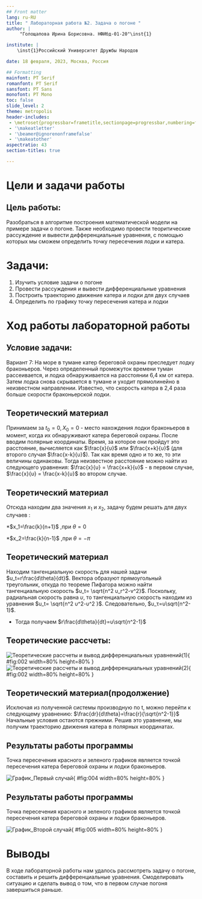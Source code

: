 ```yaml
---
## Front matter
lang: ru-RU
title: " Лабораторная работа №2. Задача о погоне "
author: |
	 "Голощапова Ирина Борисовна. НФИбд-01-20"\inst{1}

institute: |
	\inst{1}Российский Университет Дружбы Народов

date: 18 февраля, 2023, Москва, Россия

## Formatting
mainfont: PT Serif
romanfont: PT Serif
sansfont: PT Sans
monofont: PT Mono
toc: false
slide_level: 2
theme: metropolis
header-includes: 
 - \metroset{progressbar=frametitle,sectionpage=progressbar,numbering=fraction}
 - '\makeatletter'
 - '\beamer@ignorenonframefalse'
 - '\makeatother'
aspectratio: 43
section-titles: true

---
```


# Цели и задачи работы

## Цель работы:

Разобраться в алгоритме построения математической модели на примере задачи о погоне. 
Также необходимо провести теоритические рассуждение и вывести дифференциальные уравнения, с помощью которых мы сможем определить точку пересечения лодки и катера. 

# Задачи:

1. Изучить условие задачи о погоне
2. Провести рассуждения и вывести дифференциальные уравнения 
3. Построить траекторию движение катера и лодки для двух случаев
4. Определить по графику точку пересечения катера и лодки

# Ход работы лабораторной работы

## Условие задачи:
Вариант 7: На море в тумане катер береговой охраны преследует лодку браконьеров.
Через определенный промежуток времени туман рассеивается, и лодка
обнаруживается на расстоянии 6,4 км от катера. Затем лодка снова скрывается в
тумане и уходит прямолинейно в неизвестном направлении. Известно, что скорость
катера в 2,4 раза больше скорости браконьерской лодки.


## Теоретический материал 

Принимаем за $t_0=0, X_0=0$  - место нахождения лодки браконьеров в момент, когда их обнаруживают катера береговой охраны. После вводим полярные координаты.
Время, за которое они пройдут это расстояние, вычисляется как $\frac{x}{υ}$ или $\frac{x+k}{υ}$ (для второго случая $\frac{x-k}{υ}$).  Так как время одно и то же, то эти величины одинаковы. 
Тогда неизвестное расстояние можно найти из следующего уравнения:  $\frac{x}{υ} = \frac{x+k}{υ}$ - в первом случае, $\frac{x}{υ} =  \frac{x-k}{υ}$ во втором случае.



## Теоретический материал 

Отсюда находим два значения $x_1$ и $x_2$, задачу будем решать для двух случаев : 

*$x_1=\frac{k}{n+1}$ ,при $\theta=0$

*$x_2=\frac{k}{n-1}$ ,при $\theta=-\pi$



## Теоретический материал 
Находим тангенциальную скорость для нашей задачи $υ_t=r\frac{d\theta}{dt}$.
Вектора образуют прямоугольный треугольник, откуда по теореме Пифагора можно найти тангенциальную скорость $υ_t= \sqrt{n^2 υ_r^2-v^2}$. Поскольку, радиальная скорость равна $υ$, то тангенциальную скорость находим из уравнения $υ_t= \sqrt{n^2 υ^2-υ^2 }$. Следовательно, $υ_τ=υ\sqrt{n^2-1}$.

* Тогда получаем $r\frac{d\theta}{dt}=υ\sqrt{n^2-1}$


## Теоретические рассчеты: 
![Теоретические рассчеты и вывод дифференциальных уравнений(1) ](image/1.jpg){ #fig:002 width=80% height=80% }
![Теоретические рассчеты и вывод дифференциальных уравнений(2) ](image/2.jpg){ #fig:002 width=80% height=80% }


## Теоретический материал(продолжение)
Исключая из полученной системы производную по t, можно перейти к следующему уравнению: $\frac{dr}{d\theta}=\frac{r}{\sqrt{n^2-1}}$
Начальные условия остаются прежними. Решив это уравнение, мы получим траекторию движения катера в полярных координатах. 







## Результаты работы программы
Точка пересечения красного и зеленого графиков является точкой пересечения катера береговой охраны и лодки браконьеров.

![График_Первый случай](image/lab2_1.png){ #fig:004 width=80% height=80% }



## Результаты работы программы
Точка пересечения красного и зеленого графиков является точкой пересечения катера береговой охраны и лодки браконьеров.

![График_Второй случай](image/lab2_2.png){ #fig:005 width=80% height=80% }



# Выводы
В ходе лабораторной работы нам удалось рассмотреть задачу о погоне, составить и решить дифференциальные уравнения. Смоделировать ситуацию и сделать вывод о том, что в первом случае погоня завершиться раньше.
